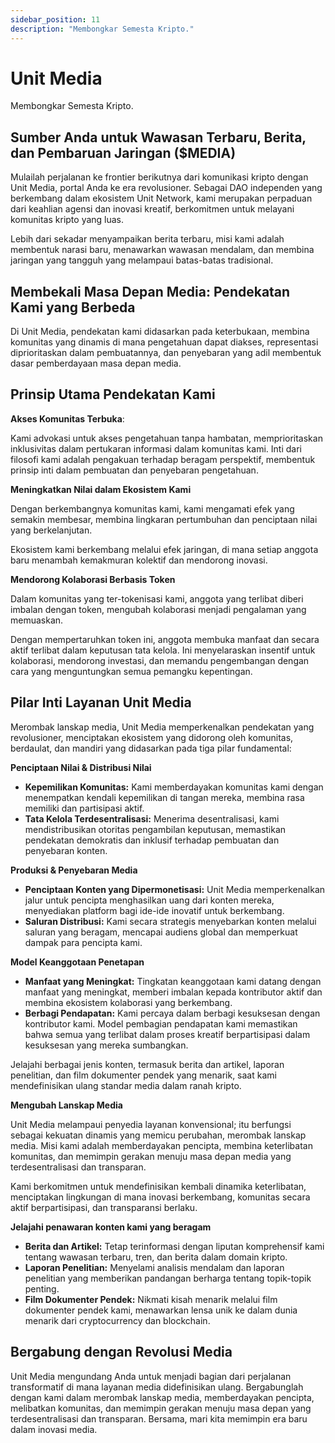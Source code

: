 ```yaml
---
sidebar_position: 11
description: "Membongkar Semesta Kripto."
---
```


# Unit Media

Membongkar Semesta Kripto.

## Sumber Anda untuk Wawasan Terbaru, Berita, dan Pembaruan Jaringan ($MEDIA)

Mulailah perjalanan ke frontier berikutnya dari komunikasi kripto dengan Unit Media, portal Anda ke era revolusioner. Sebagai DAO independen yang berkembang dalam ekosistem Unit Network, kami merupakan perpaduan dari keahlian agensi dan inovasi kreatif, berkomitmen untuk melayani komunitas kripto yang luas.

Lebih dari sekadar menyampaikan berita terbaru, misi kami adalah membentuk narasi baru, menawarkan wawasan mendalam, dan membina jaringan yang tangguh yang melampaui batas-batas tradisional.

## Membekali Masa Depan Media: Pendekatan Kami yang Berbeda

Di Unit Media, pendekatan kami didasarkan pada keterbukaan, membina komunitas yang dinamis di mana pengetahuan dapat diakses, representasi diprioritaskan dalam pembuatannya, dan penyebaran yang adil membentuk dasar pemberdayaan masa depan media.

## Prinsip Utama Pendekatan Kami

**Akses Komunitas Terbuka**:

Kami advokasi untuk akses pengetahuan tanpa hambatan, memprioritaskan inklusivitas dalam pertukaran informasi dalam komunitas kami. Inti dari filosofi kami adalah pengakuan terhadap beragam perspektif, membentuk prinsip inti dalam pembuatan dan penyebaran pengetahuan.

**Meningkatkan Nilai dalam Ekosistem Kami**

Dengan berkembangnya komunitas kami, kami mengamati efek yang semakin membesar, membina lingkaran pertumbuhan dan penciptaan nilai yang berkelanjutan.

Ekosistem kami berkembang melalui efek jaringan, di mana setiap anggota baru menambah kemakmuran kolektif dan mendorong inovasi.

**Mendorong Kolaborasi Berbasis Token**

Dalam komunitas yang ter-tokenisasi kami, anggota yang terlibat diberi imbalan dengan token, mengubah kolaborasi menjadi pengalaman yang memuaskan.

Dengan mempertaruhkan token ini, anggota membuka manfaat dan secara aktif terlibat dalam keputusan tata kelola. Ini menyelaraskan insentif untuk kolaborasi, mendorong investasi, dan memandu pengembangan dengan cara yang menguntungkan semua pemangku kepentingan.

## Pilar Inti Layanan Unit Media

Merombak lanskap media, Unit Media memperkenalkan pendekatan yang revolusioner, menciptakan ekosistem yang didorong oleh komunitas, berdaulat, dan mandiri yang didasarkan pada tiga pilar fundamental:

**Penciptaan Nilai & Distribusi Nilai**

- **Kepemilikan Komunitas:** Kami memberdayakan komunitas kami dengan menempatkan kendali kepemilikan di tangan mereka, membina rasa memiliki dan partisipasi aktif.
- **Tata Kelola Terdesentralisasi:** Menerima desentralisasi, kami mendistribusikan otoritas pengambilan keputusan, memastikan pendekatan demokratis dan inklusif terhadap pembuatan dan penyebaran konten.

**Produksi & Penyebaran Media**

- **Penciptaan Konten yang Dipermonetisasi:** Unit Media memperkenalkan jalur untuk pencipta menghasilkan uang dari konten mereka, menyediakan platform bagi ide-ide inovatif untuk berkembang.
- **Saluran Distribusi:** Kami secara strategis menyebarkan konten melalui saluran yang beragam, mencapai audiens global dan memperkuat dampak para pencipta kami.

**Model Keanggotaan Penetapan**

- **Manfaat yang Meningkat:** Tingkatan keanggotaan kami datang dengan manfaat yang meningkat, memberi imbalan kepada kontributor aktif dan membina ekosistem kolaborasi yang berkembang.
- **Berbagi Pendapatan:** Kami percaya dalam berbagi kesuksesan dengan kontributor kami. Model pembagian pendapatan kami memastikan bahwa semua yang terlibat dalam proses kreatif berpartisipasi dalam kesuksesan yang mereka sumbangkan.

Jelajahi berbagai jenis konten, termasuk berita dan artikel, laporan penelitian, dan film dokumenter pendek yang menarik, saat kami mendefinisikan ulang standar media dalam ranah kripto.

**Mengubah Lanskap Media**

Unit Media melampaui penyedia layanan konvensional; itu berfungsi sebagai kekuatan dinamis yang memicu perubahan, merombak lanskap media. Misi kami adalah memberdayakan pencipta, membina keterlibatan komunitas, dan memimpin gerakan menuju masa depan media yang terdesentralisasi dan transparan.

Kami berkomitmen untuk mendefinisikan kembali dinamika keterlibatan, menciptakan lingkungan di mana inovasi berkembang, komunitas secara aktif berpartisipasi, dan transparansi berlaku.

**Jelajahi penawaran konten kami yang beragam**

- **Berita dan Artikel:** Tetap terinformasi dengan liputan komprehensif kami tentang wawasan terbaru, tren, dan berita dalam domain kripto.
- **Laporan Penelitian:** Menyelami analisis mendalam dan laporan penelitian yang memberikan pandangan berharga tentang topik-topik penting.
- **Film Dokumenter Pendek:** Nikmati kisah menarik melalui film dokumenter pendek kami, menawarkan lensa unik ke dalam dunia menarik dari cryptocurrency dan blockchain.

## Bergabung dengan Revolusi Media

Unit Media mengundang Anda untuk menjadi bagian dari perjalanan transformatif di mana layanan media didefinisikan ulang. Bergabunglah dengan kami dalam merombak lanskap media, memberdayakan pencipta, melibatkan komunitas, dan memimpin gerakan menuju masa depan yang terdesentralisasi dan transparan. Bersama, mari kita memimpin era baru dalam inovasi media.
